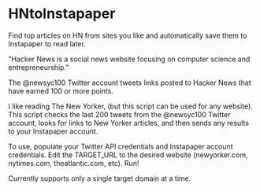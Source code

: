 # HNtoInstapaper
Find top articles on HN from sites you like and automatically save them to Instapaper to read later.

"Hacker News is a social news website focusing on computer science and entrepreneurship." 

The @newsyc100 Twitter account tweets links posted to Hacker News that have earned 100 or more points.

I like reading The New Yorker, (but this script can be used for any website). This script checks the last 200 tweets from the @newsyc100 Twitter account, looks for links to New Yorker articles, and then sends any results to your Instapaper account.

To use, populate your Twitter API credentials and Instapaper account credentials. 
Edit the TARGET_URL to the desired website (newyorker.com, nytimes.com, theatlantic.com, etc).
Run!

Currently supports only a single target domain at a time.
